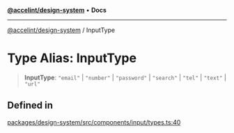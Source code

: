 [**@accelint/design-system**](../README.md) • **Docs**

***

[@accelint/design-system](../README.md) / InputType

# Type Alias: InputType

> **InputType**: `"email"` \| `"number"` \| `"password"` \| `"search"` \| `"tel"` \| `"text"` \| `"url"`

## Defined in

[packages/design-system/src/components/input/types.ts:40](https://github.com/gohypergiant/standard-toolkit/blob/258694cea8ed8bbd956b3cf5da47c2c9debcf127/packages/design-system/src/components/input/types.ts#L40)
